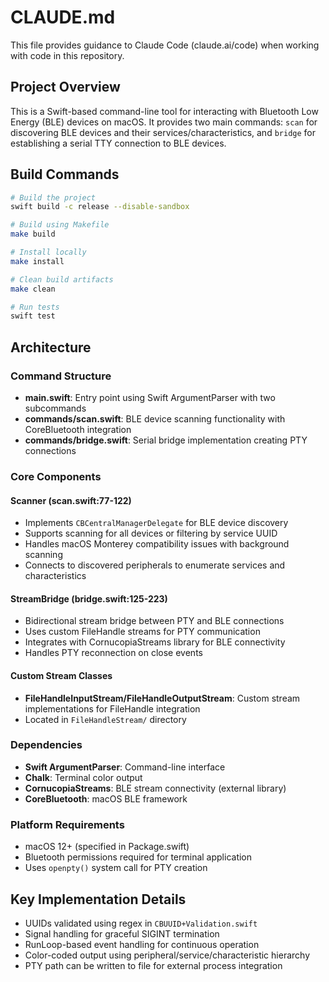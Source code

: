 # CLAUDE.md

This file provides guidance to Claude Code (claude.ai/code) when working with code in this repository.

## Project Overview

This is a Swift-based command-line tool for interacting with Bluetooth Low Energy (BLE) devices on macOS. It provides two main commands: `scan` for discovering BLE devices and their services/characteristics, and `bridge` for establishing a serial TTY connection to BLE devices.

## Build Commands

```bash
# Build the project
swift build -c release --disable-sandbox

# Build using Makefile
make build

# Install locally 
make install

# Clean build artifacts
make clean

# Run tests
swift test
```

## Architecture

### Command Structure
- **main.swift**: Entry point using Swift ArgumentParser with two subcommands
- **commands/scan.swift**: BLE device scanning functionality with CoreBluetooth integration
- **commands/bridge.swift**: Serial bridge implementation creating PTY connections

### Core Components

#### Scanner (scan.swift:77-122)
- Implements `CBCentralManagerDelegate` for BLE device discovery
- Supports scanning for all devices or filtering by service UUID
- Handles macOS Monterey compatibility issues with background scanning
- Connects to discovered peripherals to enumerate services and characteristics

#### StreamBridge (bridge.swift:125-223)  
- Bidirectional stream bridge between PTY and BLE connections
- Uses custom FileHandle streams for PTY communication
- Integrates with CornucopiaStreams library for BLE connectivity
- Handles PTY reconnection on close events

#### Custom Stream Classes
- **FileHandleInputStream/FileHandleOutputStream**: Custom stream implementations for FileHandle integration
- Located in `FileHandleStream/` directory

### Dependencies
- **Swift ArgumentParser**: Command-line interface
- **Chalk**: Terminal color output
- **CornucopiaStreams**: BLE stream connectivity (external library)
- **CoreBluetooth**: macOS BLE framework

### Platform Requirements
- macOS 12+ (specified in Package.swift)
- Bluetooth permissions required for terminal application
- Uses `openpty()` system call for PTY creation

## Key Implementation Details

- UUIDs validated using regex in `CBUUID+Validation.swift`
- Signal handling for graceful SIGINT termination
- RunLoop-based event handling for continuous operation
- Color-coded output using peripheral/service/characteristic hierarchy
- PTY path can be written to file for external process integration